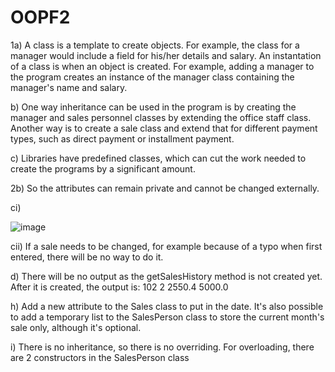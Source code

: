 # OOPF2
1a)
A class is a template to create objects. For example, the class for a manager would include a field for his/her details and salary. An instantation of a class is when an object is created. For example, adding a manager to the program creates an instance of the manager class containing the manager's name and salary.

b)
One way inheritance can be used in the program is by creating the manager and sales personnel classes by extending the office staff class. Another way is to create a sale class and extend that for different payment types, such as direct payment or installment payment.

c)
Libraries have predefined classes, which can cut the work needed to create the programs by a significant amount.

2b)
So the attributes can remain private and cannot be changed externally.

ci)

![image](https://github.com/kennethjy/OOPF2/assets/114073455/5ac900d7-0ef9-4fe8-9213-88960e7c3eb3)

cii)
If a sale needs to be changed, for example because of a typo when first entered, there will be no way to do it.

d) There will be no output as the getSalesHistory method is not created yet. After it is created, the output is:
102
2
2550.4
5000.0

h) 
Add a new attribute to the Sales class to put in the date. It's also possible to add a temporary list to the SalesPerson class to store the current month's sale only, although it's optional.

i) There is no inheritance, so there is no overriding. For overloading, there are 2 constructors in the SalesPerson class
